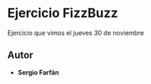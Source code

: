 # Ejercicio FizzBuzz

Ejercicio que vimos el jueves 30 de noviembre

## Autor

* **Sergio Farfán**

